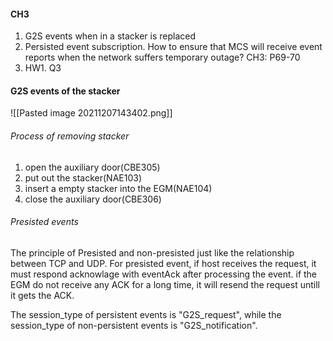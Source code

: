 #### CH3
1. G2S events when in a stacker is replaced
2. Persisted event subscription. How to ensure that MCS will receive event reports when the network suffers temporary outage? CH3: P69-70
3. HW1. Q3

#### G2S events of the stacker
![[Pasted image 20211207143402.png]]

###### Process of removing stacker
1. open the auxiliary door(CBE305)
2. put out the stacker(NAE103)
3. insert a empty stacker into the EGM(NAE104)
4. close the auxiliary door(CBE306)


###### Presisted events
The principle of Presisted and non-presisted just like the relationship between TCP and UDP. For presisted event, if host receives the request, it must respond acknowlage with eventAck after processing the event. if the EGM do not receive any ACK for a long time, it will resend the request untill it gets the ACK.

The session_type of persistent events is "G2S_request", while the session_type of non-persistent events is "G2S_notification".
